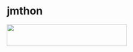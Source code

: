 # jmthon

<p align="left"><a href="https://heroku.com/deploy?template=https://github.com/Mood38/musi"> <img src="https://img.shields.io/badge/Deploy%20To%20Heroku-purple?style=for-the-badge&logo=heroku" width="320" height="58.45"/></a></p>
